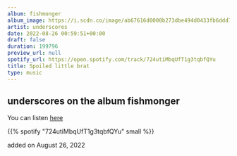 ```yaml
---
album: fishmonger
album_image: https://i.scdn.co/image/ab67616d0000b273dbe494d0433fb6ddd7387b81
artist: underscores
date: 2022-08-26 00:59:51+00:00
draft: false
duration: 199796
preview_url: null
spotify_url: https://open.spotify.com/track/724utiMbqUfT1g3tqbfQYu
title: Spoiled little brat
type: music
---
```



## underscores on the album fishmonger

You can listen [here](https://open.spotify.com/track/724utiMbqUfT1g3tqbfQYu)

{{% spotify "724utiMbqUfT1g3tqbfQYu" small %}}

added on August 26, 2022